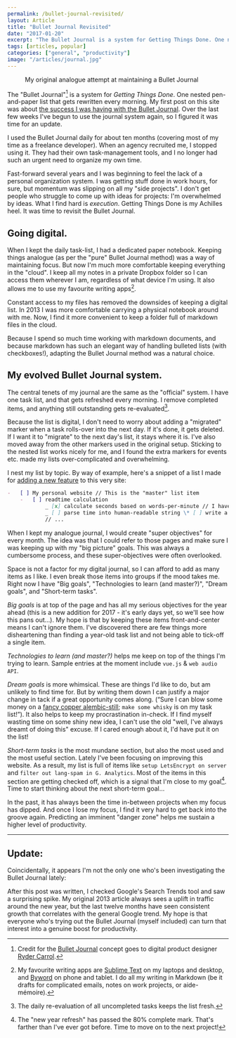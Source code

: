 ```yaml
---
permalink: /bullet-journal-revisited/
layout: Article
title: "Bullet Journal Revisited"
date: "2017-01-20"
excerpt: "The Bullet Journal is a system for Getting Things Done. One nested pen-and-paper list that gets rewritten every morning."
tags: [articles, popular]
categories: ["general", "productivity"]
image: "/articles/journal.jpg"
---
```


<figure class="post-content__image-wrapper post-content__image-wrapper--has-sidebar">
    <img class="post-content__image" src="/images/articles/journal.jpg" alt=""/>
    <figcaption class="sidenote">My original analogue attempt at maintaining a Bullet Journal</figcaption>
</figure>

The "Bullet Journal"[^1] is a system for _Getting Things Done_. One nested pen-and-paper list that gets rewritten every morning. My first post on this site was about [the success I was having with the Bullet Journal](/bullet-journal-workflow). Over the last few weeks I've begun to use the journal system again, so I figured it was time for an update.

I used the Bullet Journal daily for about ten months (covering most of my time as a freelance developer). When an agency recruited me, I stopped using it. They had their own task-management tools, and I no longer had such an urgent need to organize my own time.

Fast-forward several years and I was beginning to feel the lack of a personal organization system. I was getting stuff done in work hours, for sure, but momentum was slipping on all my "side projects". I don't get people who struggle to come up with ideas for projects: I'm overwhelmed by ideas. What I find hard is _execution_. Getting Things Done is my Achilles heel. It was time to revisit the Bullet Journal.

## Going digital.

When I kept the daily task-list, I had a dedicated paper notebook. Keeping things analogue (as per the "pure" Bullet Journal method) was a way of maintaining focus. But now I'm much more comfortable keeping everything in the "cloud". I keep all my notes in a private Dropbox folder so I can access them wherever I am, regardless of what device I'm using. It also allows me to use my favourite writing apps[^2].

Constant access to my files has removed the downsides of keeping a digital list. In 2013 I was more comfortable carrying a physical notebook around with me. Now, I find it more convenient to keep a folder full of markdown files in the cloud.

Because I spend so much time working with markdown documents, and because markdown has such an elegant way of handling bulleted lists (with checkboxes!), adapting the Bullet Journal method was a natural choice.

## My evolved Bullet Journal system.

The central tenets of my journal are the same as the "official" system. I have one task list, and that gets refreshed every morning. I remove completed items, and anything still outstanding gets re-evaluated[^3].

Because the list is digital, I don't need to worry about adding a "migrated" marker when a task rolls-over into the next day. If it's done, it gets deleted. If I want it to "migrate" to the next day's list, it stays where it is. I've also moved away from the other markers used in the original setup. Sticking to the nested list works nicely for me, and I found the extra markers for events etc. made my lists over-complicated and overwhelming.

I nest my list by topic. By way of example, here's a snippet of a list I made for [adding a new feature](/calculating-reading-speed) to this very site:

```markdown
-   [ ] My personal website // This is the "master" list item
    -   [ ] readtime calculation
            _ [x] calculate seconds based on words-per-minute // I have completed this item.
            _ [ ] parse time into human-readable string \* [ ] write a blog post about the process + [ ] another feature
            // ...
```

When I kept my analogue journal, I would create "super objectives" for every month. The idea was that I could refer to those pages and make sure I was keeping up with my "big picture" goals. This was always a cumbersome process, and these super-objectives were often overlooked.

Space is not a factor for my digital journal, so I can afford to add as many items as I like. I even break those items into groups if the mood takes me. Right now I have "Big goals", "Technologies to learn (and master?)", "Dream goals", and "Short-term tasks".

_Big goals_ is at top of the page and has all my serious objectives for the year ahead (this is a new addition for 2017 - it's early days yet, so we'll see how this pans out...). My hope is that by keeping these items front-and-center means I can't ignore them. I've discovered there are few things more disheartening than finding a year-old task list and not being able to tick-off a single item.

_Technologies to learn (and master?)_ helps me keep on top of the things I'm trying to learn. Sample entries at the moment include `vue.js` & `web audio API`.

_Dream goals_ is more whimsical. These are things I'd like to do, but am unlikely to find time for. But by writing them down I can justify a major change in tack if a great opportunity comes along. (“Sure I can blow some money on a [fancy copper alembic-still](http://shop.premium-coppers.com/product-category/premium-copper-riveted-union-alembic-stills/); `make some whisky` is on my task list!”). It also helps to keep my procrastination in-check. If I find myself wasting time on some shiny new idea, I can't use the old "well, I've always dreamt of doing this" excuse. If I cared enough about it, I'd have put it on the list!

_Short-term tasks_ is the most mundane section, but also the most used and the most useful section. Lately I've been focusing on improving this website. As a result, my list is full of items like `setup LetsEncrypt on server` and `filter out lang-spam in G. Analytics`. Most of the items in this section are getting checked off, which is a signal that I'm close to my goal[^4]. Time to start thinking about the next short-term goal...

In the past, it has always been the time in-between projects when my focus has dipped. And once I lose my focus, I find it very hard to get back into the groove again. Predicting an imminent "danger zone" helps me sustain a higher level of productivity.

---

## Update:

Coincidentally, it appears I'm not the only one who's been investigating the Bullet Journal lately:

<div>
<script type="text/javascript" src="https://ssl.gstatic.com/trends_nrtr/884_RC03/embed_loader.js"></script>
<script type="text/javascript">trends.embed.renderExploreWidget("TIMESERIES", {"comparisonItem":[{"keyword":"bullet journal","geo":"","time":"today 5-y"}],"category":0,"property":""}, {"exploreQuery":"q=bullet%20journal","guestPath":"https://www.google.co.uk:443/trends/embed/"});</script>
</div>

After this post was written, I checked Google's Search Trends tool and saw a surprising spike. My original 2013 article always sees a uplift in traffic around the new year, but the last twelve months have seen consistent growth that correlates with the general Google trend. My hope is that everyone who's trying out the Bullet Journal (myself included) can turn that interest into a genuine boost for productivity.

[^1]: Credit for the [Bullet Journal](http://www.bulletjournal.com/) concept goes to digital product designer [Ryder Carrol](http://www.rydercarroll.com/).
[^2]: My favourite writing apps are [Sublime Text](https://www.sublimetext.com) on my laptops and desktop, and [Byword](https://bywordapp.com/) on phone and tablet. I do all my writing in Markdown (be it drafts for complicated emails, notes on work projects, or aide-mémoire).
[^3]: The daily re-evaluation of all uncompleted tasks keeps the list fresh.
[^4]: The "new year refresh" has passed the 80% complete mark. That's farther than I've ever got before. Time to move on to the next project!
